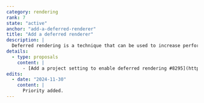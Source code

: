 ```yaml
---
category: rendering
rank: 7
state: "active"
anchor: "add-a-deferred-renderer"
title: "Add a deferred renderer"
description: |
  Deferred rendering is a technique that can be used to increase performance in certain situations at the cost of flexibility. As Godot users create more complex games, we are seeing more games that would benefit from trading the flexibility that comes with our current renderer for more performance.
details:
  - type: proposals
    content: |
      - [Add a project setting to enable deferred rendering #8295](https://github.com/godotengine/godot-proposals/issues/8295)
edits:
  - date: "2024-11-30"
    content: |
      Priority added.
---
```

